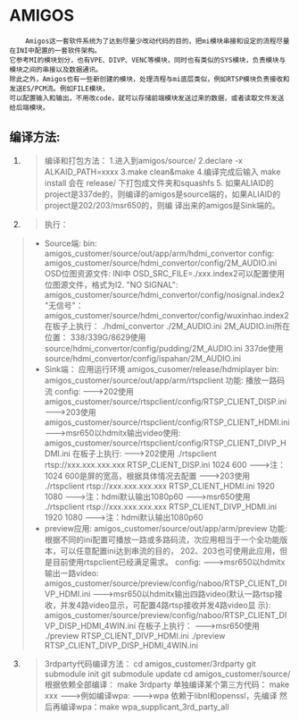 # AMIGOS
	    Amigos这一套软件系统为了达到尽量少改动代码的目的，把mi模块串接和设定的流程尽量在INI中配置的一套软件架构。
	它参考MI的模块划分，也有VPE、DIVP、VENC等模块，同时也有类似的SYS模块，负责模块与模块之间的串接以及数据通讯。
	除此之外，Amigos也有一些新创建的模块，处理流程与mi底层类似，例如RTSP模块负责接收和发送ES/PCM流。例如FILE模块，
	可以配置输入和输出，不用改code，就可以存储前端模块发送过来的数据，或者读取文件发送给后端模块。
## 编译方法:
1. >编译和打包方法：
	1.进入到amigos/source/
		2.declare -x ALKAID_PATH=xxxx
		3.make clean&make
		4.编译完成后输入 make install
			会在 release/ 下打包成文件夹和squashfs
		5. 如果ALIAID的project是337de的，则编译的amigos是source端的，如果ALIAID的project是202/203/msr650的，则编
		译出来的amigos是Sink端的。
2. >执行：
> + Source端:
				bin:
					amigos_customer/source/out/app/arm/hdmi_convertor
				config:
					amigos_customer/source/hdmi_convertor/config/2M_AUDIO.ini
				OSD位图资源文件:
					INI中 OSD_SRC_FILE=./xxx.index2可以配置使用位图源文件，格式为I2.
					"NO SIGNAL": amigos_customer/source/hdmi_convertor/config/nosignal.index2
					"无信号"： amigos_customer/source/hdmi_convertor/config/wuxinhao.index2
				在板子上执行：
					./hdmi_convertor ./2M_AUDIO.ini
				2M_AUDIO.ini所在位置：
					338/339G/8629使用source/hdmi_convertor/config/pudding/2M_AUDIO.ini
					337de使用source/hdmi_convertor/config/ispahan/2M_AUDIO.ini
> + Sink端：
			应用运行环境 amigos_cusomer/release/hdmiplayer
			bin: amigos_customer/source/out/app/arm/rtspclient
			功能: 播放一路码流
			config:
				--->202使用 amigos_customer/source/rtspclient/config/RTSP_CLIENT_DISP.ini
				--->203使用 amigos_customer/source/rtspclient/config/RTSP_CLIENT_HDMI.ini
				--->msr650以hdmitx输出video使用:
				amigos_customer/source/rtspclient/config/RTSP_CLIENT_DIVP_HDMI.ini
			在板子上执行:
				--->202使用 ./rtspclient rtsp://xxx.xxx.xxx.xxx RTSP_CLIENT_DISP.ini 1024 600
					--->注：1024 600是屏的宽高，根据具体情况去配置
				--->203使用 ./rtspclient rtsp://xxx.xxx.xxx.xxx RTSP_CLIENT_HDMI.ini 1920 1080
					--->注：hdmi默认输出1080p60
				--->msr650使用 ./rtspclient rtsp://xxx.xxx.xxx.xxx RTSP_CLIENT_DIVP_HDMI.ini 1920 1080
					--->注：hdmi默认输出1080p60			
> + preview应用:
			amigos_customer/source/out/app/arm/preview
			功能: 根据不同的ini配置可播放一路或多路码流，次应用相当于一个全功能版本，可以任意配置ini达到串流的目的，
			202、203也可使用此应用，但是目前使用rtspclient已经满足需求。
			config:
				--->msr650以hdmitx输出一路video:
				amigos_customer/source/preview/config/naboo/RTSP_CLIENT_DIVP_HDMI.ini
				--->msr650以hdmitx输出四路video(默认一路rtsp接收，并发4路video显示，可配置4路rtsp接收并发4路video显
					示):
				amigos_customer/source/preview/config/naboo/RTSP_CLIENT_DIVP_DISP_HDMI_4WIN.ini
			在板子上执行：
				--->msr650使用
					./preview RTSP_CLIENT_DIVP_HDMI.ini
					./preview RTSP_CLIENT_DIVP_DISP_HDMI_4WIN.ini
3. >3rdparty代码编译方法：
			cd amigos_customer/3rdparty
			git submodule init
			git submodule update
			cd amigos_customer/source/
		    根据依赖全部编译：
		    	make 3rdparty
		    单独编译某个第三方代码：
			make xxx  --->例如编译wpa:
				--->wpa 依赖于libnl和openssl，先编译
				然后再编译wpa：make wpa_supplicant_3rd_party_all
